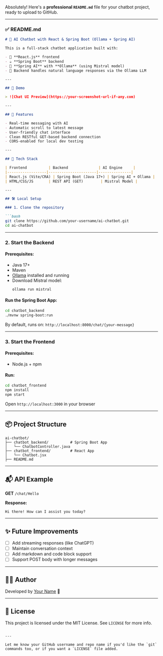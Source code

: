 Absolutely! Here's a **professional `README.md`** file for your chatbot project, ready to upload to GitHub.

---

### ✅ README.md

```markdown
# 💬 AI Chatbot with React & Spring Boot (Ollama + Spring AI)

This is a full-stack chatbot application built with:

- 🧠 **React.js** frontend
- ☕ **Spring Boot** backend
- 🤖 **Spring AI** with **Ollama** (using Mistral model)
- 🔗 Backend handles natural language responses via the Ollama LLM

---

## 📸 Demo

> ![Chat UI Preview](https://your-screenshot-url-if-any.com)

---

## 🚀 Features

- Real-time messaging with AI
- Automatic scroll to latest message
- User-friendly chat interface
- Clean RESTful GET-based backend connection
- CORS-enabled for local dev testing

---

## 🧩 Tech Stack

| Frontend          | Backend              | AI Engine     |
|------------------|----------------------|---------------|
| React.js (Vite/CRA) | Spring Boot (Java 17+) | Spring AI + Ollama |
| HTML/CSS/JS       | REST API (GET)        | Mistral Model |

---

## 🛠️ Local Setup

### 1. Clone the repository

```bash
git clone https://github.com/your-username/ai-chatbot.git
cd ai-chatbot
```

---

### 2. Start the Backend

#### Prerequisites:
- Java 17+
- Maven
- [Ollama](https://ollama.com/) installed and running
- Download Mistral model:  
  ```bash
  ollama run mistral
  ```

#### Run the Spring Boot App:
```bash
cd chatbot_backend
./mvnw spring-boot:run
```

By default, runs on: `http://localhost:8000/chat/{your-message}`

---

### 3. Start the Frontend

#### Prerequisites:
- Node.js + npm

#### Run:
```bash
cd chatbot_frontend
npm install
npm start
```

Open `http://localhost:3000` in your browser

---

## 📦 Project Structure

```
ai-chatbot/
├── chatbot_backend/          # Spring Boot App
│   └── ChatbotController.java
├── chatbot_frontend/         # React App
│   └── Chatbot.jsx
├── README.md
```

---

## 📬 API Example

**GET** `/chat/Hello`

**Response:**
```
Hi there! How can I assist you today?
```

---

## ✨ Future Improvements

- [ ] Add streaming responses (like ChatGPT)
- [ ] Maintain conversation context
- [ ] Add markdown and code block support
- [ ] Support POST body with longer messages

---

## 🧑‍💻 Author

Developed by [Your Name](https://github.com/your-username) 🚀

---

## 📄 License

This project is licensed under the MIT License. See `LICENSE` for more info.
```

---

Let me know your GitHub username and repo name if you'd like the `git` commands too, or if you want a `LICENSE` file added.
